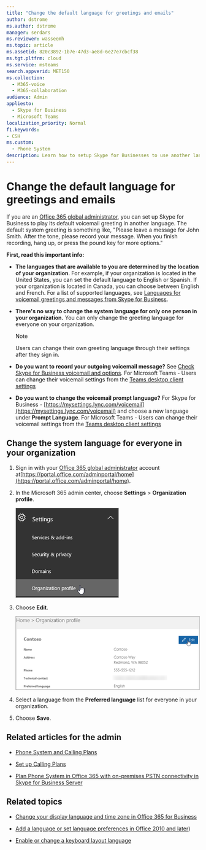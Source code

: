```yaml
---
title: "Change the default language for greetings and emails"
author: dstrome
ms.author: dstrome
manager: serdars
ms.reviewer: wasseemh
ms.topic: article
ms.assetid: 820c3892-1b7e-47d3-ae8d-6e27e7cbcf38
ms.tgt.pltfrm: cloud
ms.service: msteams
search.appverid: MET150
ms.collection: 
  - M365-voice
  - M365-collaboration
audience: Admin
appliesto: 
  - Skype for Business
  - Microsoft Teams
localization_priority: Normal
f1.keywords:
- CSH
ms.custom: 
  - Phone System
description: Learn how to setup Skype for Businesses to use another language for your organization's default voicemail greeting.
---
```


# Change the default language for greetings and emails

If you are an [Office 365 global administrator](https://support.office.com/article/da585eea-f576-4f55-a1e0-87090b6aaa9d), you can set up Skype for Business to play its default voicemail greeting in another language. The default system greeting is something like, "Please leave a message for John Smith. After the tone, please record your message. When you finish recording, hang up, or press the pound key for more options." 
  
 **First, read this important info:**
  
- **The languages that are available to you are determined by the location of your organization**. For example, if your organization is located in the United States, you can set the default language to English or Spanish. If your organization is located in Canada, you can choose between English and French. For a list of supported languages, see [Languages for voicemail greetings and messages from Skype for Business](languages-for-voicemail-greetings-and-messages.md).
    
- **There's no way to change the system language for only one person in your organization.** You can only change the greeting language for everyone on your organization.
    
    > [!NOTE]
    > Users can change their own greeting language through their settings after they sign in. 
  
- **Do you want to record your outgoing voicemail message?** See [Check Skype for Business voicemail and options](https://support.office.com/article/2deea7f8-831f-4e85-a0d4-b34da55945a8). For Microsoft Teams - Users can change their voicemail settings from the [Teams desktop client settings](https://support.office.com/article/manage-your-call-settings-in-teams-456cb611-3477-496f-b31a-6ab752a7595f)

- **Do you want to change the voicemail prompt language?** For Skype for Business -  [https://mysettings.lync.com/voicemail](https://mysettings.lync.com/voicemail) and choose a new language under **Prompt Language**. For Microsoft Teams - Users can change their voicemail settings from the [Teams desktop client settings](https://support.office.com/article/manage-your-call-settings-in-teams-456cb611-3477-496f-b31a-6ab752a7595f)
    
## Change the system language for everyone in your organization

1. Sign in with your [Office 365 global administrator](https://support.office.com/article/da585eea-f576-4f55-a1e0-87090b6aaa9d) account at[https://portal.office.com/adminportal/home](https://portal.office.com/adminportal/home). 
    
2. In the Microsoft 365 admin center, choose **Settings** > **Organization profile**. 
    
     ![Screenshot showing choosing Settings and then Organization profile.](media/9d9de520-bb84-409f-9417-96bd8ec86c48.png)
  
3. Choose **Edit**.
    
    ![Screenshot showing the Edit option.](media/e4a0b09d-2b68-4bc8-a0d3-230939843ee2.png)
  
4. Select a language from the **Preferred language** list for everyone in your organization.
    
5. Choose **Save**.
    
## Related articles for the admin

- [Phone System and Calling Plans](calling-plan-landing-page.md)
    
- [Set up Calling Plans](set-up-calling-plans.md)
    
- [Plan Phone System in Office 365 with on-premises PSTN connectivity in Skype for Business Server](https://go.microsoft.com/fwlink/?LinkId=717947)
    
## Related topics

- [Change your display language and time zone in Office 365 for Business](https://support.office.com/article/Change-your-display-language-and-time-zone-in-Office-365-for-Business-6f238bff-5252-441e-b32b-655d5d85d15b)
    
- [Add a language or set language preferences in Office 2010 and later](https://support.office.com/article/Add-a-language-or-set-language-preferences-in-Office-663d9d94-ca99-4a0d-973e-7c4a6b8a827d))
    
- [Enable or change a keyboard layout language](https://support.office.com/article/Enable-or-change-a-keyboard-layout-language-1c2242c0-fe15-4bc3-99bc-535de6f4f258)
    
  
 
